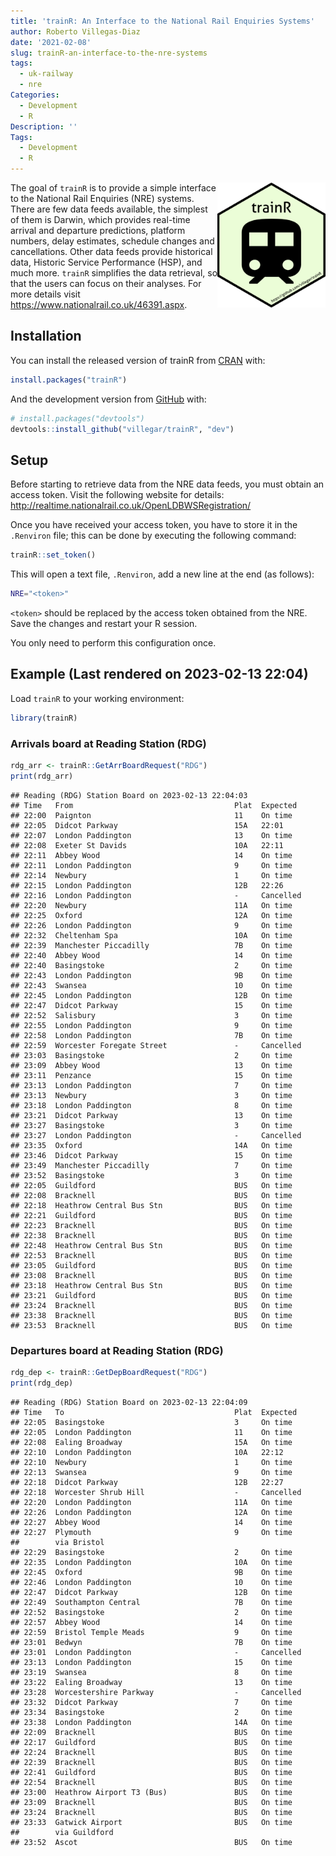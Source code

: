 ```yaml
---
title: 'trainR: An Interface to the National Rail Enquiries Systems'
author: Roberto Villegas-Diaz
date: '2021-02-08'
slug: trainR-an-interface-to-the-nre-systems
tags:
  - uk-railway
  - nre
Categories:
  - Development
  - R
Description: ''
Tags:
  - Development
  - R
---
```


<img src="https://raw.githubusercontent.com/villegar/trainR/main/inst/images/logo.png" alt="logo" align="right" height=200px/>

The goal of `trainR` is to provide a simple interface to the 
National Rail Enquiries (NRE) systems. There are few data feeds 
available, the simplest of them is Darwin, which provides real-time 
arrival and departure predictions, platform numbers, delay estimates, 
schedule changes and cancellations. Other data feeds provide historical 
data, Historic Service Performance (HSP), and much more. `trainR` 
simplifies the data retrieval, so that the users can focus on their 
analyses. For more details visit 
https://www.nationalrail.co.uk/46391.aspx.

## Installation

You can install the released version of trainR from [CRAN](https://CRAN.R-project.org) with:

``` r
install.packages("trainR")
```

And the development version from [GitHub](https://github.com/) with:

``` r
# install.packages("devtools")
devtools::install_github("villegar/trainR", "dev")
```

## Setup
Before starting to retrieve data from the NRE data feeds, you must obtain an access token. 
Visit the following website for details: http://realtime.nationalrail.co.uk/OpenLDBWSRegistration/

Once you have received your access token, you have to store it in the `.Renviron` file; this can be 
done by executing the following command:


```r
trainR::set_token()
```

This will open a text file, `.Renviron`, add a new line at the end (as follows):

```bash
NRE="<token>"
```

`<token>` should be replaced by the access token obtained from the NRE. Save the changes and restart 
your R session.

You only need to perform this configuration once.

## Example (Last rendered on 2023-02-13 22:04)

Load `trainR` to your working environment:

```r
library(trainR)
```

### Arrivals board at Reading Station (RDG)


```r
rdg_arr <- trainR::GetArrBoardRequest("RDG")
print(rdg_arr)
```

```
## Reading (RDG) Station Board on 2023-02-13 22:04:03
## Time   From                                    Plat  Expected
## 22:00  Paignton                                11    On time
## 22:05  Didcot Parkway                          15A   22:01
## 22:07  London Paddington                       13    On time
## 22:08  Exeter St Davids                        10A   22:11
## 22:11  Abbey Wood                              14    On time
## 22:11  London Paddington                       9     On time
## 22:14  Newbury                                 1     On time
## 22:15  London Paddington                       12B   22:26
## 22:16  London Paddington                       -     Cancelled
## 22:20  Newbury                                 11A   On time
## 22:25  Oxford                                  12A   On time
## 22:26  London Paddington                       9     On time
## 22:32  Cheltenham Spa                          10A   On time
## 22:39  Manchester Piccadilly                   7B    On time
## 22:40  Abbey Wood                              14    On time
## 22:40  Basingstoke                             2     On time
## 22:43  London Paddington                       9B    On time
## 22:43  Swansea                                 10    On time
## 22:45  London Paddington                       12B   On time
## 22:47  Didcot Parkway                          15    On time
## 22:52  Salisbury                               3     On time
## 22:55  London Paddington                       9     On time
## 22:58  London Paddington                       7B    On time
## 22:59  Worcester Foregate Street               -     Cancelled
## 23:03  Basingstoke                             2     On time
## 23:09  Abbey Wood                              13    On time
## 23:11  Penzance                                15    On time
## 23:13  London Paddington                       7     On time
## 23:13  Newbury                                 3     On time
## 23:18  London Paddington                       8     On time
## 23:21  Didcot Parkway                          13    On time
## 23:27  Basingstoke                             3     On time
## 23:27  London Paddington                       -     Cancelled
## 23:35  Oxford                                  14A   On time
## 23:46  Didcot Parkway                          15    On time
## 23:49  Manchester Piccadilly                   7     On time
## 23:52  Basingstoke                             3     On time
## 22:05  Guildford                               BUS   On time
## 22:08  Bracknell                               BUS   On time
## 22:18  Heathrow Central Bus Stn                BUS   On time
## 22:21  Guildford                               BUS   On time
## 22:23  Bracknell                               BUS   On time
## 22:38  Bracknell                               BUS   On time
## 22:48  Heathrow Central Bus Stn                BUS   On time
## 22:53  Bracknell                               BUS   On time
## 23:05  Guildford                               BUS   On time
## 23:08  Bracknell                               BUS   On time
## 23:18  Heathrow Central Bus Stn                BUS   On time
## 23:21  Guildford                               BUS   On time
## 23:24  Bracknell                               BUS   On time
## 23:38  Bracknell                               BUS   On time
## 23:53  Bracknell                               BUS   On time
```

### Departures board at Reading Station (RDG)


```r
rdg_dep <- trainR::GetDepBoardRequest("RDG")
print(rdg_dep)
```

```
## Reading (RDG) Station Board on 2023-02-13 22:04:09
## Time   To                                      Plat  Expected
## 22:05  Basingstoke                             3     On time
## 22:05  London Paddington                       11    On time
## 22:08  Ealing Broadway                         15A   On time
## 22:10  London Paddington                       10A   22:12
## 22:10  Newbury                                 1     On time
## 22:13  Swansea                                 9     On time
## 22:18  Didcot Parkway                          12B   22:27
## 22:18  Worcester Shrub Hill                    -     Cancelled
## 22:20  London Paddington                       11A   On time
## 22:26  London Paddington                       12A   On time
## 22:27  Abbey Wood                              14    On time
## 22:27  Plymouth                                9     On time
##        via Bristol                             
## 22:29  Basingstoke                             2     On time
## 22:35  London Paddington                       10A   On time
## 22:45  Oxford                                  9B    On time
## 22:46  London Paddington                       10    On time
## 22:47  Didcot Parkway                          12B   On time
## 22:49  Southampton Central                     7B    On time
## 22:52  Basingstoke                             2     On time
## 22:57  Abbey Wood                              14    On time
## 22:59  Bristol Temple Meads                    9     On time
## 23:01  Bedwyn                                  7B    On time
## 23:01  London Paddington                       -     Cancelled
## 23:13  London Paddington                       15    On time
## 23:19  Swansea                                 8     On time
## 23:22  Ealing Broadway                         13    On time
## 23:28  Worcestershire Parkway                  -     Cancelled
## 23:32  Didcot Parkway                          7     On time
## 23:34  Basingstoke                             2     On time
## 23:38  London Paddington                       14A   On time
## 22:09  Bracknell                               BUS   On time
## 22:17  Guildford                               BUS   On time
## 22:24  Bracknell                               BUS   On time
## 22:39  Bracknell                               BUS   On time
## 22:41  Guildford                               BUS   On time
## 22:54  Bracknell                               BUS   On time
## 23:00  Heathrow Airport T3 (Bus)               BUS   On time
## 23:09  Bracknell                               BUS   On time
## 23:24  Bracknell                               BUS   On time
## 23:33  Gatwick Airport                         BUS   On time
##        via Guildford                           
## 23:52  Ascot                                   BUS   On time
```
